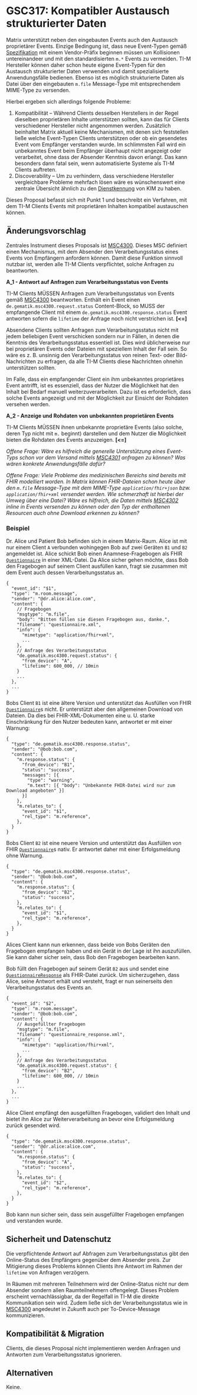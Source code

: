 # GSC317: Kompatibler Austausch strukturierter Daten

Matrix unterstützt neben den eingebauten Events auch den Austausch proprietärer Events. Einzige
Bedingung ist, dass neue Event-Typen gemäß [Spezifikation] mit einem Vendor-Präfix beginnen müssen
um Kollisionen untereinandeer und mit den standardisierten `m.*` Events zu vermeiden. TI-M
Hersteller können daher schon heute eigene Event-Typen für den Austausch strukturierter Daten
verwenden und damit spezialisierte Anwendungsfälle bedienen. Ebenso ist es möglich strukturierte
Daten als Datei über den eingebauten `m.file` Message-Type mit entsprechendem MIME-Type zu
versenden.

Hierbei ergeben sich allerdings folgende Probleme:

1.  Kompatibilität – Während Clients desselben Herstellers in der Regel dieselben proprietären
    Inhalte unterstützen sollten, kann das für Clients verschiedener Hersteller nicht angenommen
    werden. Zusätzlich beinhaltet Matrix aktuell keine Mechanismen, mit denen sich feststellen ließe
    welche Event-Typen Clients unterstützen oder ob ein gesendetes Event vom Empfänger verstanden
    wurde. Im schlimmsten Fall wird ein unbekanntes Event beim Empfänger überhaupt nicht angezeigt
    oder verarbeitet, ohne dass der Absender Kenntnis davon erlangt. Das kann besonders dann fatal
    sein, wenn automatisierte Systeme als TI-M Clients auftreten.
2.  Discoverability – Um zu verhindern, dass verschiedene Hersteller vergleichbare Probleme mehrfach
    lösen wäre es wünschenswert eine zentrale Übersicht ähnlich zu den [Dienstkennung] von KIM zu
    haben.

Dieses Proposal befasst sich mit Punkt 1 und beschreibt ein Verfahren, mit dem TI-M Clients Events
mit proprietären Inhalten kompatibel austauschen können.

## Änderungsvorschlag

Zentrales Instrument dieses Proposals ist [MSC4300]. Dieses MSC definiert einen Mechanismus, mit dem
Absender den Verarbeitungsstatus eines Events von Empfängern anfordern können. Damit diese Funktion
sinnvoll nutzbar ist, werden alle TI-M Clients verpflichtet, solche Anfragen zu beantworten.

**A_1 - Antwort auf Anfragen zum Verarbeitungsstatus von Events**

TI-M Clients MÜSSEN Anfragen zum Verarbeitungsstatus von Events gemäß [MSC4300] beantworten. Enthält
ein Event einen `de.gematik.msc4300.request.status` Content-Block, so MUSS der empfangende Client
mit einem `de.gematik.msc4300.response.status` Event antworten sofern die `lifetime` der Anfrage
noch nicht verstrichen ist. **\[\<=\]**

Absendene Clients sollten Anfragen zum Verarbeitungsstatus nicht mit jedem beliebigen Event
verschicken sondern nur in Fällen, in denen die Kenntnis des Verarbeitungsstatus essentiell ist.
Dies wird üblicherweise nur bei proprietären Events oder Dateien mit speziellem Inhalt der Fall
sein. So wäre es z. B. unsinnig den Verarbeitungsstatus von reinen Text- oder Bild-Nachrichten zu
erfragen, da alle TI-M Clients diese Nachrichten ohnehin unterstützen sollten.

Im Falle, dass ein empfangender Client ein ihm unbekanntes proprietäres Event antrifft, ist es
essenziell, dass der Nutzer die Möglichkeit hat den Inhalt bei Bedarf manuell weiterzuverarbeiten.
Dazu ist es erforderlich, dass solche Events angezeigt und mit der Möglichkeit zur Einsicht der
Rohdaten versehen werden.

**A_2 - Anzeige und Rohdaten von unbekannten proprietären Events**

TI-M Clients MÜSSEN ihnen unbekannte proprietäre Events (also solche, deren Typ nicht mit `m.`
beginnt) darstellen und dem Nutzer die Möglichkeit bieten die Rohdaten des Events anzuzeigen.
**\[\<=\]**

*Offene Frage: Wäre es hilfreich die generelle Unterstützung eines Event-Typs schon vor dem Versand
mittels [MSC4301] anfragen zu können? Was wären konkrete Anwendungsfälle dafür?*

*Offene Frage: Viele Probleme des medizinischen Bereichs sind bereits mit FHIR modelliert worden. In
Matrix können FHIR-Dateien schon heute über den `m.file` Message-Type mit dem MIME-Type
`application/fhir+json` bzw. `application/fhir+xml` versendet werden. Wie schmerzhaft ist hierbei
der Umweg über eine Datei? Wäre es hilfreich, die Daten mittels [MSC4302] inline in Events versenden
zu können oder den Typ der enthaltenen Resourcen auch ohne Download erkennen zu können?*

### Beispiel

Dr. Alice und Patient Bob befinden sich in einem Matrix-Raum. Alice ist mit nur einem Client `A`
verbunden wohingegen Bob auf zwei Geräten `B1` und `B2` angemeldet ist. Alice schickt Bob einen
Anamnese-Fragebogen als FHIR [`Questionnaire`] in einer XML-Datei. Da Alice sicher gehen möchte,
dass Bob den Fragebogen auf seinem Client ausfüllen kann, fragt sie zusammen mit dem Event auch
dessen Verarbeitungsstatus an.

``` json5
{
  "event_id": "$1",
  "type": "m.room.message",
  "sender": "@dr.alice:alice.com",
  "content": {
    // Fragebogen
    "msgtype": "m.file",
    "body": "Bitten füllen sie diesen Fragebogen aus, danke.",
    "filename": "questionnaire.xml",
    "info": {
      "mimetype": "application/fhir+xml",
      ...
    },
    // Anfrage des Verarbeitungsstatus
    "de.gematik.msc4300.request.status": {
      "from_device": "A",
      "lifetime": 600_000, // 10min
    }
    ...
  },
  ...
}
```

Bobs Client `B1` ist eine ältere Version und unterstützt das Ausfüllen von FHIR [`Questionnaire`]s
nicht. Er unterstützt aber den allgemeinen Download von Dateien. Da dies bei FHIR-XML-Dokumenten
eine u. U. starke Einschränkung für den Nutzer bedeuten kann, antwortet er mit einer Warnung:

``` json5
{
  "type": "de.gematik.msc4300.response.status",
  "sender": "@bob:bob.com",
  "content": {
    "m.response.status": {
      "from_device": "B1",
      "status": "success",
      "messages": [{
        "type": "warning",
        "m.text": [{ "body": "Unbekannte FHIR-Datei wird nur zum Download angeboten" }]
      }]
    },
    "m.relates_to": {
      "event_id": "$1",
      "rel_type": "m.reference",
    },
  }
}
```

Bobs Client `B2` ist eine neuere Version und unterstützt das Ausfüllen von FHIR [`Questionnaire`]s
nativ. Er antwortet daher mit einer Erfolgsmeldung ohne Warnung.

``` json5
{
  "type": "de.gematik.msc4300.response.status",
  "sender": "@bob:bob.com",
  "content": {
    "m.response.status": {
      "from_device": "B2",
      "status": "success",
    },
    "m.relates_to": {
      "event_id": "$1",
      "rel_type": "m.reference",
    },
  }
}
```

Alices Client kann nun erkennen, dass beide von Bobs Geräten den Fragebogen empfangen haben und ein
Gerät in der Lage ist ihn auszufüllen. Sie kann daher sicher sein, dass Bob den Fragebogen
bearbeiten kann.

Bob füllt den Fragebogen auf seinem Gerät `B2` aus und sendet eine [`QuestionnaireResponse`] als
FHIR-Datei zurück. Um sicherzugehen, dass Alice, seine Antwort erhält und versteht, fragt er nun
seinerseits den Verarbeitungsstatus des Events an.

``` json5
{
  "event_id": "$2",
  "type": "m.room.message",
  "sender": "@bob:bob.com",
  "content": {
    // Ausgefüllter Fragebogen
    "msgtype": "m.file",
    "filename": "questionnaire_response.xml",
    "info": {
      "mimetype": "application/fhir+xml",
      ...
    },
    // Anfrage des Verarbeitungsstatus
    "de.gematik.msc4300.request.status": {
      "from_device": "B2",
      "lifetime": 600_000, // 10min
    }
    ...
  },
  ...
}
```

Alice Client empfängt den ausgefüllten Fragebogen, validiert den Inhalt und bietet ihn Alice zur
Weiterverarbeitung an bevor eine Erfolgsmeldung zurück gesendet wird.

``` json5
{
  "type": "de.gematik.msc4300.response.status",
  "sender": "@dr.alice:alice.com",
  "content": {
    "m.response.status": {
      "from_device": "A",
      "status": "success",
    },
    "m.relates_to": {
      "event_id": "$2",
      "rel_type": "m.reference",
    },
  }
}
```

Bob kann nun sicher sein, dass sein ausgefüllter Fragebogen empfangen und verstanden wurde.

## Sicherheit und Datenschutz

Die verpflichtende Antwort auf Abfragen zum Verarbeitungsstatus gibt den Online-Status des
Empfängers gegenüber dem Absender preis. Zur Mitigierung dieses Problems können Clients ihre Antwort
im Rahmen der `lifetime` von Anfragen verzögern.

In Räumen mit mehreren Teilnehmern wird der Online-Status nicht nur dem Absender sondern allen
Raumteilnehmern offengelegt. Dieses Problem erscheint vernachlässigbar, da der Regelfall in TI-M die
direkte Kommunikation sein wird. Zudem ließe sich der Verarbeitungsstatus wie in [MSC4300]
angedeutet in Zukunft auch per To-Device-Message kommunizieren.

## Kompatibilität & Migration

Clients, die dieses Proposal nicht implementieren werden Anfragen und Antworten zum
Verarbeitungsstatus ignorieren.

## Alternativen

Keine.

  [Spezifikation]: https://spec.matrix.org/v1.14/appendices/#common-namespaced-identifier-grammar
  [Dienstkennung]: https://fachportal.gematik.de/toolkit/dienstkennung-kim-kom-le
  [MSC4300]: https://github.com/matrix-org/matrix-spec-proposals/pull/4300
  [MSC4301]: https://github.com/matrix-org/matrix-spec-proposals/pull/4301
  [MSC4302]: https://github.com/matrix-org/matrix-spec-proposals/pull/4302
  [`Questionnaire`]: https://build.fhir.org/questionnaire-definitions.html
  [`QuestionnaireResponse`]: https://build.fhir.org/questionnaireresponse.html
